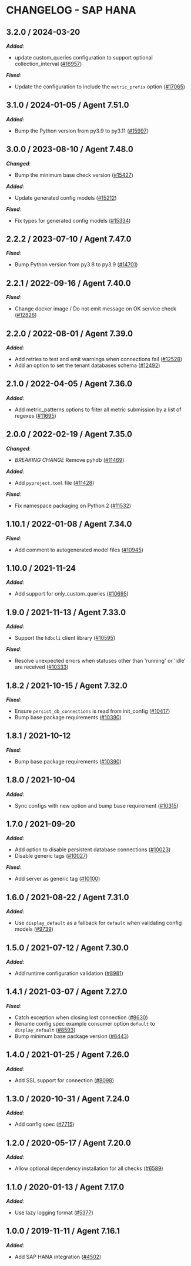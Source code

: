 # CHANGELOG - SAP HANA

<!-- towncrier release notes start -->

## 3.2.0 / 2024-03-20

***Added***:

* update custom_queries configuration to support optional collection_interval ([#16957](https://github.com/DataDog/integrations-core/pull/16957))

***Fixed***:

* Update the configuration to include the `metric_prefix` option ([#17065](https://github.com/DataDog/integrations-core/pull/17065))

## 3.1.0 / 2024-01-05 / Agent 7.51.0

***Added***:

* Bump the Python version from py3.9 to py3.11 ([#15997](https://github.com/DataDog/integrations-core/pull/15997))

## 3.0.0 / 2023-08-10 / Agent 7.48.0

***Changed***:

* Bump the minimum base check version ([#15427](https://github.com/DataDog/integrations-core/pull/15427))

***Added***:

* Update generated config models ([#15212](https://github.com/DataDog/integrations-core/pull/15212))

***Fixed***:

* Fix types for generated config models ([#15334](https://github.com/DataDog/integrations-core/pull/15334))

## 2.2.2 / 2023-07-10 / Agent 7.47.0

***Fixed***:

* Bump Python version from py3.8 to py3.9 ([#14701](https://github.com/DataDog/integrations-core/pull/14701))

## 2.2.1 / 2022-09-16 / Agent 7.40.0

***Fixed***:

* Change docker image / Do not emit message on OK service check ([#12826](https://github.com/DataDog/integrations-core/pull/12826))

## 2.2.0 / 2022-08-01 / Agent 7.39.0

***Added***:

* Add retries to test and emit warnings when connections fail ([#12528](https://github.com/DataDog/integrations-core/pull/12528))
* Add an option to set the tenant databases schema ([#12492](https://github.com/DataDog/integrations-core/pull/12492))

## 2.1.0 / 2022-04-05 / Agent 7.36.0

***Added***:

* Add metric_patterns options to filter all metric submission by a list of regexes ([#11695](https://github.com/DataDog/integrations-core/pull/11695))

## 2.0.0 / 2022-02-19 / Agent 7.35.0

***Changed***:

* *BREAKING CHANGE* Remove pyhdb ([#11469](https://github.com/DataDog/integrations-core/pull/11469))

***Added***:

* Add `pyproject.toml` file ([#11428](https://github.com/DataDog/integrations-core/pull/11428))

***Fixed***:

* Fix namespace packaging on Python 2 ([#11532](https://github.com/DataDog/integrations-core/pull/11532))

## 1.10.1 / 2022-01-08 / Agent 7.34.0

***Fixed***:

* Add comment to autogenerated model files ([#10945](https://github.com/DataDog/integrations-core/pull/10945))

## 1.10.0 / 2021-11-24

***Added***:

* Add support for only_custom_queries ([#10695](https://github.com/DataDog/integrations-core/pull/10695))

## 1.9.0 / 2021-11-13 / Agent 7.33.0

***Added***:

* Support the `hdbcli` client library ([#10595](https://github.com/DataDog/integrations-core/pull/10595))

***Fixed***:

* Resolve unexpected errors when statuses other than 'running' or 'idle' are received ([#10333](https://github.com/DataDog/integrations-core/pull/10333))

## 1.8.2 / 2021-10-15 / Agent 7.32.0

***Fixed***:

* Ensure `persist_db_connections` is read from init_config ([#10417](https://github.com/DataDog/integrations-core/pull/10417))
* Bump base package requirements ([#10390](https://github.com/DataDog/integrations-core/pull/10390))

## 1.8.1 / 2021-10-12

***Fixed***:

* Bump base package requirements ([#10390](https://github.com/DataDog/integrations-core/pull/10390))

## 1.8.0 / 2021-10-04

***Added***:

* Sync configs with new option and bump base requirement ([#10315](https://github.com/DataDog/integrations-core/pull/10315))

## 1.7.0 / 2021-09-20

***Added***:

* Add option to disable persistent database connections ([#10023](https://github.com/DataDog/integrations-core/pull/10023))
* Disable generic tags ([#10027](https://github.com/DataDog/integrations-core/pull/10027))

***Fixed***:

* Add server as generic tag ([#10100](https://github.com/DataDog/integrations-core/pull/10100))

## 1.6.0 / 2021-08-22 / Agent 7.31.0

***Added***:

* Use `display_default` as a fallback for `default` when validating config models ([#9739](https://github.com/DataDog/integrations-core/pull/9739))

## 1.5.0 / 2021-07-12 / Agent 7.30.0

***Added***:

* Add runtime configuration validation ([#8981](https://github.com/DataDog/integrations-core/pull/8981))

## 1.4.1 / 2021-03-07 / Agent 7.27.0

***Fixed***:

* Catch exception when closing lost connection ([#8630](https://github.com/DataDog/integrations-core/pull/8630))
* Rename config spec example consumer option `default` to `display_default` ([#8593](https://github.com/DataDog/integrations-core/pull/8593))
* Bump minimum base package version ([#8443](https://github.com/DataDog/integrations-core/pull/8443))

## 1.4.0 / 2021-01-25 / Agent 7.26.0

***Added***:

* Add SSL support for connection ([#8098](https://github.com/DataDog/integrations-core/pull/8098))

## 1.3.0 / 2020-10-31 / Agent 7.24.0

***Added***:

* Add config spec ([#7715](https://github.com/DataDog/integrations-core/pull/7715))

## 1.2.0 / 2020-05-17 / Agent 7.20.0

***Added***:

* Allow optional dependency installation for all checks ([#6589](https://github.com/DataDog/integrations-core/pull/6589))

## 1.1.0 / 2020-01-13 / Agent 7.17.0

***Added***:

* Use lazy logging format ([#5377](https://github.com/DataDog/integrations-core/pull/5377))

## 1.0.0 / 2019-11-11 / Agent 7.16.1

***Added***:

* Add SAP HANA integration ([#4502](https://github.com/DataDog/integrations-core/pull/4502))
